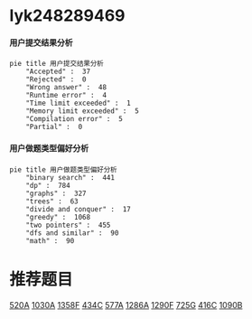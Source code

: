 # lyk248289469

<!-- tabs:start -->



#### **用户提交结果分析**

```mermaid
pie title 用户提交结果分析
    "Accepted" :  37
    "Rejected" :  0
    "Wrong answer" :  48
    "Runtime error" :  4
    "Time limit exceeded" :  1
    "Memory limit exceeded" :  5
    "Compilation error" :  5
    "Partial" :  0
```

#### **用户做题类型偏好分析**

```mermaid
pie title 用户做题类型偏好分析
    "binary search" :  441
    "dp" :  784
    "graphs" :  327
    "trees" :  63
    "divide and conquer" :  17
    "greedy" :  1068
    "two pointers" :  455
    "dfs and similar" :  90
    "math" :  90
```



<!-- tabs:end -->
# 推荐题目
[520A](https://codeforces.com/contest/520/problem/A)
[1030A](https://codeforces.com/contest/1030/problem/A)
[1358F](https://codeforces.com/contest/1358/problem/F)
[434C](https://codeforces.com/contest/434/problem/C)
[577A](https://codeforces.com/contest/577/problem/A)
[1286A](https://codeforces.com/contest/1286/problem/A)
[1290F](https://codeforces.com/contest/1290/problem/F)
[725G](https://codeforces.com/contest/725/problem/G)
[416C](https://codeforces.com/contest/416/problem/C)
[1090B](https://codeforces.com/contest/1090/problem/B)
